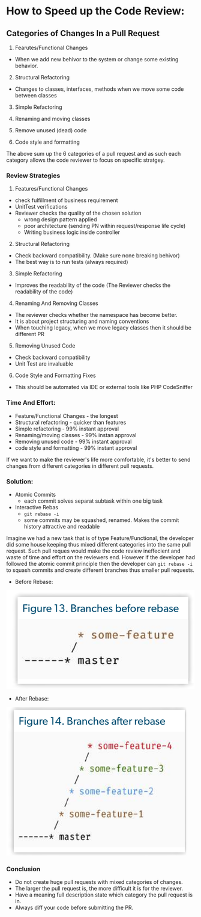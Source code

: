 # How to Speed up the Code Review:

## Categories of Changes In a Pull Request
1. Fearutes/Functional Changes
- When we add new behivor to the system or change some existing behavior.

2. Structural Refactoring
- Changes to classes, interfaces, methods when we move some code between classes

3. Simple Refactoring

4. Renaming and moving classes

5. Remove unused (dead) code

6. Code style and formatting

The above sum up the 6 categories of a pull request and as such each category allows the code reviewer to focus on specific stratgey.

### Review Strategies

1. Features/Functional Changes

- check fulfillment of business requirement
- UnitTest verifications
- Reviewer checks the quality of the chosen solution
    - wrong design pattern applied
    - poor architecture (sending PN within request/response life cycle)
    - Writing business logic inside controller

2. Structural Refactoring

- Check backward compatibility. (Make sure none breaking behivor)
- The best way is to run tests (always required)


3. Simple Refactoring

- Improves the readability of the code (The Reviewer checks the readability of the code)


4. Renaming And Removing Classes

- The reviewer checks whether the namespace has become better.
- It is about project structuring and naming conventions
- When touching legacy, when we move legacy classes then it should be different PR

5. Removing Unused Code

- Check backward compatibility 
- Unit Test are invaluable 


6. Code Style and Formatting Fixes

- This should be automated via IDE or external tools like PHP CodeSniffer

### Time And Effort:

- Feature/Functional Changes - the longest
- Structural refactoring - quicker than features
- Simple refactoring - 99% instant approval
- Renaming/moving classes - 99% instan approval
- Removing unused code - 99% instant approval
- code style and formatting - 99% instant approval


If we want to make the reviewer's life more comfortable, it's better to send changes from different categories in different pull requests.

### Solution:

- Atomic Commits
    - each commit solves separat subtask within one big task
- Interactive Rebas
    - `git rebase -i` 
    - some commits may be squashed, renamed. Makes the commit history attractive and readable

Imagine we had a new task that is of type Feature/Functional, the developer did some house keeping thus mixed different categories into the same pull request. Such pull reques would make the code review ineffecient and waste of time and effort on the reviewers end. However if the developer had followed the atomic commit principle then the developer can `git rebase -i` to squash commits and create different branches thus smaller pull requests.

- Before Rebase:

![Before Rebase](./images/branch-before-rebase.png)

- After Rebase:

![After Rebase](./images/branches-after-rebase.png)


### Conclusion 

- Do not create huge pull requests with mixed categories of changes.
- The larger the pull request is, the more difficult it is for the reviewer.
- Have a meaning full description state which category the pull request is in.
- Always diff your code before submitting the PR.


